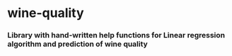 ﻿# wine-quality

### Library with hand-written help functions for Linear regression algorithm and prediction of wine quality

